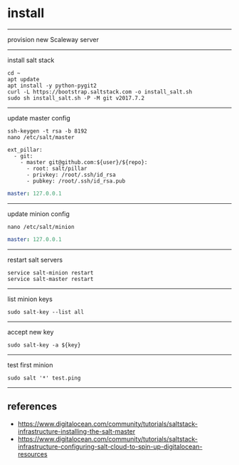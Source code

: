 # install

---

provision new Scaleway server

---

install salt stack

```shell
cd ~
apt update
apt install -y python-pygit2
curl -L https://bootstrap.saltstack.com -o install_salt.sh
sudo sh install_salt.sh -P -M git v2017.7.2
```

---

update master config

```shell
ssh-keygen -t rsa -b 8192
nano /etc/salt/master
```

```
ext_pillar:
  - git:
    - master git@github.com:${user}/${repo}:
      - root: salt/pillar
      - privkey: /root/.ssh/id_rsa
      - pubkey: /root/.ssh/id_rsa.pub
```

```yml
master: 127.0.0.1
```

---

update minion config

```shell
nano /etc/salt/minion
```

```yml
master: 127.0.0.1
```

---

restart salt servers

```shell
service salt-minion restart
service salt-master restart
```

---

list minion keys

```shell
sudo salt-key --list all
```

---

accept new key

```shell
sudo salt-key -a ${key}
```

---

test first minion

```shell
sudo salt '*' test.ping
```

---

## references

- https://www.digitalocean.com/community/tutorials/saltstack-infrastructure-installing-the-salt-master
- https://www.digitalocean.com/community/tutorials/saltstack-infrastructure-configuring-salt-cloud-to-spin-up-digitalocean-resources
